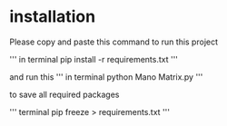 # installation
Please copy and paste this command to run this project

'''
    in terminal
    pip install -r requirements.txt
'''

and run this
'''
    in terminal
    python Mano Matrix.py
'''

to save all required packages

'''
    terminal
    pip freeze > requirements.txt
'''
